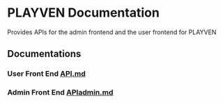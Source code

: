 # PLAYVEN Documentation

Provides APIs for the admin frontend and the user frontend for PLAYVEN

## Documentations

### User Front End [API.md]()

### Admin Front End [APIadmin.md]()
